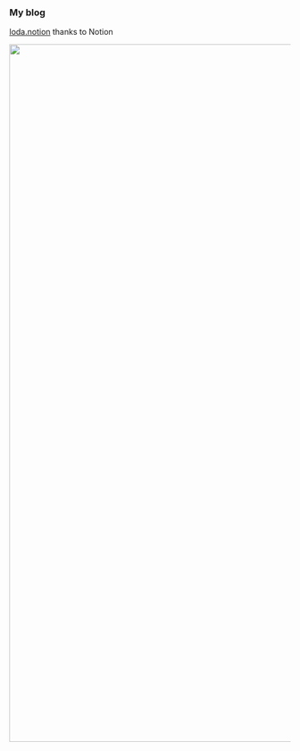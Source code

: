 ### My blog
[loda.notion](https://loda.notion.site/) thanks to Notion

<p align="center">
  <a href="https://loda.notion.site/">
    <img alt="Loda Tang's blog" src="https://github.com/loda13/loda13/assets/10447318/e5d3bb63-e500-4a2f-b18c-4dbe916f25d9" width="1250">
  </a>
</p>
